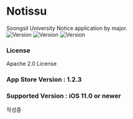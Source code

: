 # Notissu
Soongsil University Notice application by major.   
![Version](https://img.shields.io/badge/license-Apache%202.0-red.svg?style=flat)
![Version](https://img.shields.io/badge/version-v1.0.1-blue.svg?style=flat)
![Version](https://img.shields.io/badge/ios-11.0-green.svg?style=flat)   
### License
Apache 2.0 License

### App Store Version : 1.2.3   
### Supported Version : iOS 11.0 or newer   

작성중
